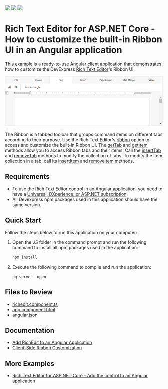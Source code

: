 <!-- default badges list -->
![](https://img.shields.io/endpoint?url=https://codecentral.devexpress.com/api/v1/VersionRange/228359169/19.2.7%2B)
[![](https://img.shields.io/badge/Open_in_DevExpress_Support_Center-FF7200?style=flat-square&logo=DevExpress&logoColor=white)](https://supportcenter.devexpress.com/ticket/details/T848130)
[![](https://img.shields.io/badge/📖_How_to_use_DevExpress_Examples-e9f6fc?style=flat-square)](https://docs.devexpress.com/GeneralInformation/403183)
<!-- default badges end -->
# Rich Text Editor for ASP.NET Core - How to customize the built-in Ribbon UI in an Angular application

This example is a ready-to-use Angular client application that demonstrates how to customize the DevExpress [Rich Text Editor](https://docs.devexpress.com/AspNetCore/400373/office-inspired-controls/controls/rich-edit)'s Ribbon UI.

![Customize Ribbon](customize-richedit-ribbon.png)

The Ribbon is a tabbed toolbar that groups command items on different tabs according to their purpose. Use the Rich Text Editor's [ribbon](https://docs.devexpress.com/AspNetCore/js-DevExpress.RichEdit.Options#js_devexpress_richedit_options_ribbon) option to access and customize the built-in Ribbon UI. The [getTab](https://docs.devexpress.com/AspNetCore/js-DevExpress.RichEdit.Ribbon#js_devexpress_richedit_ribbon_gettab_id_) and [getItem](https://docs.devexpress.com/AspNetCore/js-DevExpress.RichEdit.RibbonTab#js_devexpress_richedit_ribbontab_getitem_id_) methods allow you to access Ribbon tabs and their items. Call the [insertTab](https://docs.devexpress.com/AspNetCore/js-DevExpress.RichEdit.Ribbon#js_devexpress_richedit_ribbon_inserttab_tab_) and [removeTab](https://docs.devexpress.com/AspNetCore/js-DevExpress.RichEdit.Ribbon#js_devexpress_richedit_ribbon_removetab_tab_) methods to modify the collection of tabs. To modify the item collection in a tab, call its [insertItem](https://docs.devexpress.com/AspNetCore/js-DevExpress.RichEdit.RibbonTab#js_devexpress_richedit_ribbontab_insertitem_item_) and [removeItem](https://docs.devexpress.com/AspNetCore/js-DevExpress.RichEdit.RibbonTab#js_devexpress_richedit_ribbontab_removeitem_item_) methods.

## Requirements

* To use the Rich Text Editor control in an Angular application, you need to have a [Universal, DXperience, or ASP.NET subscription](https://www.devexpress.com/buy/net/).
* All Devexpress npm packages used in this application should have the same version.

## Quick Start

Follow the steps below to run this application on your computer:

1. Open the *JS* folder in the command prompt and run the following command to install all npm packages used in the application:

    ```
    npm install
    ```

2. Execute the following command to compile and run the application:

    ```
    ng serve --open
    ```

## Files to Review

- [richedit.component.ts](JS/src/app/richedit/richedit.component.ts)
- [app.component.html](.JS/src/app/app.component.html)
- [angular.json](./JS/angular.json)

## Documentation

- [Add RichEdit to an Angular Application](https://docs.devexpress.com/AspNetCore/401527/office-inspired-controls/controls/rich-edit/angular)
- [Client-Side Ribbon Customization](https://docs.devexpress.com/AspNetCore/401809/rich-edit/client-side-ribbon-customization)

## More Examples

- [Rich Text Editor for ASP.NET Core - Add the control to an Angular application](https://github.com/DevExpress-Examples/asp-net-core-richedit-add-control-to-angular)
